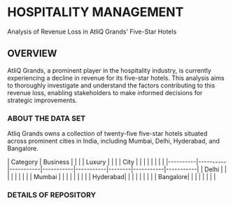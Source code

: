 # HOSPITALITY MANAGEMENT

Analysis of Revenue Loss in AtliQ Grands' Five-Star Hotels

## OVERVIEW
AtliQ Grands, a prominent player in the hospitality industry, is currently experiencing a decline in revenue for its five-star hotels. This analysis aims to thoroughly investigate and understand the factors contributing to this revenue loss, enabling stakeholders to make informed decisions for strategic improvements.

### ABOUT THE DATA SET
Atliq Grands owns a collection of twenty-five five-star hotels situated across prominent cities in India, including Mumbai, Delhi, Hyderabad, and Bangalore.

| Category | Business |           |           |           | Luxury |           |           |
| City     |          |           |           |           |        |           |           |
|----------|----------|-----------|-----------|-----------|--------|-----------|-----------|
| Delhi    |          |           |           |           |        |           |           |
| Mumbai   |          |           |           |           |        |           |           |
| Hyderabad|          |           |           |           |        |           |           |
| Bangalore|          |           |           |           |        |           |           |

### DETAILS OF REPOSITORY
